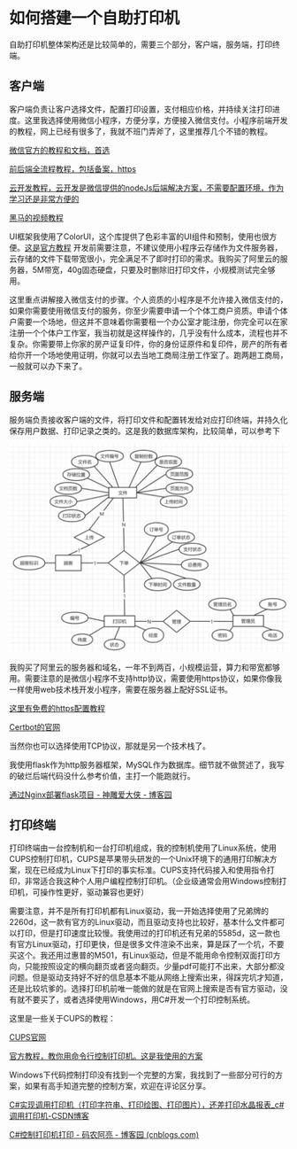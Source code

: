 # 如何搭建一个自助打印机

自助打印机整体架构还是比较简单的，需要三个部分，客户端，服务端，打印终端。

## 客户端
客户端负责让客户选择文件，配置打印设置，支付相应价格，并持续关注打印进度。这里我选择使用微信小程序，方便分享，方便接入微信支付。小程序前端开发的教程，网上已经有很多了，我就不班门弄斧了，这里推荐几个不错的教程。

[微信官方的教程和文档，首选](developers.weixin.qq.com/miniprogram/dev/framework/quickstart/getstart.html#申请账号)

[前后端全流程教程，包括备案，https](https://blog.csdn.net/JackieLeeWelas/article/details/89303306)

[云开发教程，云开发是微信提供的nodeJs后端解决方案，不需要配置环境，作为学习还是非常方便的](https://developers.weixin.qq.com/community/develop/article/doc/000c266faecb1802a420e8f4a66413)

[黑马的视频教程](https://www.bilibili.com/video/BV1834y1676P/?spm_id_from=333.337.search-card.all.click&vd_source=c4b113af3635381484ac1cc6db0e8123)

UI框架我使用了ColorUI，这个库提供了色彩丰富的UI组件和预制，使用也很方便。[这是官方教程](https://docs.xzeu.com/#/)
开发前需要注意，不建议使用小程序云存储作为文件服务器，云存储的文件下载带宽很小，完全满足不了即时打印的需求。我购买了阿里云的服务器，5M带宽，40g固态硬盘，只要及时删除旧打印文件，小规模测试完全够用。

这里重点讲解接入微信支付的步骤。个人资质的小程序是不允许接入微信支付的，如果你需要使用微信支付的服务，你至少需要申请一个个体工商户资质。申请个体户需要一个场地，但这并不意味着你需要租一个办公室才能注册，你完全可以在家注册一个个体户工作室，我当初就是这样操作的，几乎没有什么成本，流程也并不复杂。你需要带上你家的房产证复印件，你的身份证原件和复印件，房产的所有者给你开一个场地使用证明，你就可以去当地工商局注册工作室了。跑两趟工商局，一般就可以办下来了。

## 服务端
服务端负责接收客户端的文件，将打印文件和配置转发给对应打印终端，并持久化保存用户数据、打印记录之类的。这是我的数据库架构，比较简单，可以参考下

![数据库架构](asset/数据库结构.png)
 
我购买了阿里云的服务器和域名，一年不到两百，小规模运营，算力和带宽都够用。需要注意的是微信小程序不支持http协议，需要使用https协议，如果你像我一样使用web技术栈开发小程序，需要在服务器上配好SSL证书。

[这里有免费的https配置教程](https://cloud.tencent.com/developer/article/2328422)

[Certbot的官网](https://certbot.eff.org/)

当然你也可以选择使用TCP协议，那就是另一个技术栈了。

我使用flask作为http服务器框架，MySQL作为数据库。细节就不做赘述了，我写的破烂后端代码没什么参考价值，主打一个能跑就行。

[通过Nginx部署flask项目 - 神雕爱大侠 - 博客园](https://www.cnblogs.com/sdadx/p/10360208.html)

## 打印终端
打印终端由一台控制机和一台打印机组成，我的控制机使用了Linux系统，使用CUPS控制打印机，CUPS是苹果带头研发的一个Unix环境下的通用打印解决方案，现在已经成为Linux下打印的事实标准。CUPS支持代码接入和使用指令打印，非常适合我这种个人用户编程控制打印机。（企业级通常会用Windows控制打印机，可操作性更好，驱动兼容也更好）

需要注意，并不是所有打印机都有Linux驱动，我一开始选择使用了兄弟牌的2260d，这一款有官方的Linux驱动，而且驱动支持也比较好，基本什么文件都可以打印，但是打印速度比较慢。我使用过的打印机还有兄弟的5585d，这一款也有官方Linux驱动，打印更快，但是很多文件渲染不出来，算是踩了一个坑，不要买这个。我还用过惠普的M501，有Linux驱动，但是不能用命令控制双面打印方向，只能按照设定的横向翻页或者竖向翻页。少量pdf可能打不出来，大部分都没问题。但是驱动支持好不好的信息基本不能从网络上搜索出来，得踩完坑才知道，还是比较坑爹的。选择打印机前唯一能做的就是在官网上搜索是否有官方驱动，没有就不要买了，或者选择使用Windows，用C#开发一个打印控制系统。

这里是一些关于CUPS的教程：

[CUPS官网](https://www.cups.org/documentation.html)

[官方教程，教你用命令行控制打印机。这是我使用的方案](https://www.cups.org/doc/options.html)

Windows下代码控制打印没有找到一个完整的方案，我找到了一些部分可行的方案，如果有高手知道完整的控制方案，欢迎在评论区分享。

[C#实现调用打印机（打印字符串、打印绘图、打印图片），还差打印水晶报表_c#调用打印机-CSDN博客](https://blog.csdn.net/weixin_42401291/article/details/83624081)

[C#控制打印机打印 - 码农阿亮 - 博客园 (cnblogs.com)](https://www.cnblogs.com/wml-it/p/15982300.html)
